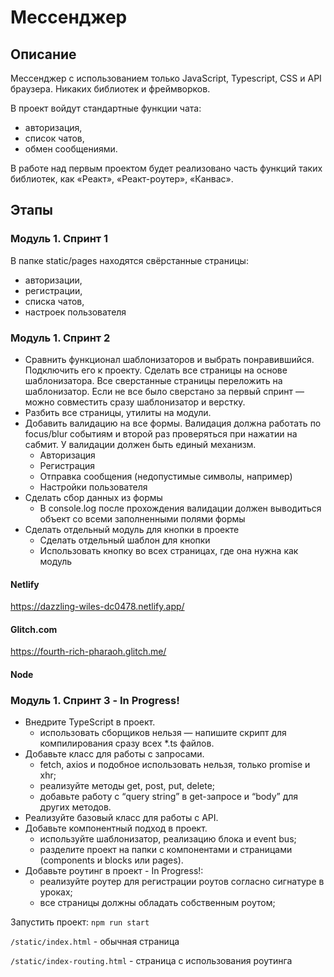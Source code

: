 # Мессенджер

## Описание

Мессенджер с использованием только JavaScript, Typescript, CSS и API браузера. Никаких библиотек и фреймворков.

В проект войдут стандартные функции чата:
 - авторизация,
 - список чатов,
 - обмен сообщениями.

В работе над первым проектом будет реализовано часть функций таких библиотек, как «Реакт», «Реакт-роутер», «Канвас».

## Этапы

### Модуль 1. Спринт 1

В папке static/pages находятся свёрстанные страницы:
 - авторизации,
 - регистрации,
 - списка чатов,
 - настроек пользователя

### Модуль 1. Спринт 2

 - Сравнить функционал шаблонизаторов и выбрать понравившийся. Подключить его к проекту. Сделать все страницы на основе шаблонизатора. Все сверстанные страницы переложить на шаблонизатор. Если не все было сверстано за первый спринт — можно совместить сразу шаблонизатор и верстку.
 - Разбить все страницы, утилиты на модули.
 - Добавить валидацию на все формы. Валидация должна работать по focus/blur событиям и второй раз проверяться при нажатии на сабмит. У валидации должен быть единый механизм.
     - Авторизация
     - Регистрация
     - Отправка сообщения (недопустимые символы, например)
     - Настройки пользователя
 - Сделать сбор данных из формы
     - В console.log после прохождения валидации должен выводиться объект со всеми заполненными полями формы
 - Сделать отдельный модуль для кнопки в проекте
     - Сделать отдельный шаблон для кнопки
     - Использовать кнопку во всех страницах, где она нужна как модуль

#### Netlify

https://dazzling-wiles-dc0478.netlify.app/

#### Glitch.com

https://fourth-rich-pharaoh.glitch.me/

#### Node

### Модуль 1. Спринт 3 - In Progress!

 - Внедрите TypeScript в проект.
    - использовать сборщиков нельзя — напишите скрипт для компилирования сразу всех *.ts файлов.
 - Добавьте класс для работы с запросами.
     - fetch, axios и подобное использовать нельзя, только promise и xhr;
     - реализуйте методы get, post, put, delete;
     - добавьте работу с “query string” в get-запросе и “body” для других методов.
 - Реализуйте базовый класс для работы с API.
 - Добавьте компонентный подход в проект.
     - используйте шаблонизатор, реализацию блока и event bus;
     - разделите проект на папки с компонентами и страницами (components и blocks или pages).
 - Добавьте роутинг в проект - In Progress!:
     - реализуйте роутер для регистрации роутов согласно сигнатуре в уроках;
     - все страницы должны обладать собственным роутом;


Запустить проект: ```npm run start```

```/static/index.html``` - обычная страница

```/static/index-routing.html``` - страница с использования роутинга